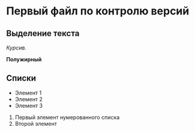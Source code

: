 # Первый файл по контролю версий



## Выделение текста
*Курсив.*

 
**Полужирный**

## Списки 
* Элемент 1
* Элемент 2
* Элемент 3 

1. Первый элемент нумерованного списка
2. Второй элемент


